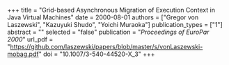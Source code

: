 +++
title = "Grid-based Asynchronous Migration of Execution Context in Java Virtual Machines"
date = 2000-08-01
authors = ["Gregor von Laszewski", "Kazuyuki Shudo", "Yoichi Muraoka"]
publication_types = ["1"]
abstract = ""
selected = "false"
publication = "*Proceedings of EuroPar 2000*"
url_pdf = "https://github.com/laszewski/papers/blob/master/s/vonLaszewski-mobag.pdf"
doi = "10.1007/3-540-44520-X_3"
+++

